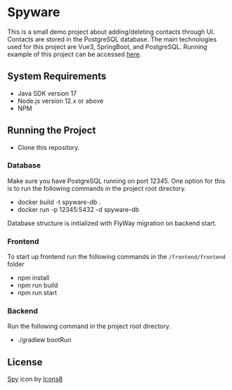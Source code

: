 # Spyware

This is a small demo project about adding/deleting contacts through UI. Contacts are stored in the PostgreSQL database. The main technologies used for this project are Vue3, SpringBoot, and PostgreSQL.
Running example of this project can be accessed [here](https://spyware.leemetmarkus.ee/).

## System Requirements

- Java SDK version 17
- Node.js version 12.x or above
- NPM

## Running the Project

- Clone this repository.


### Database

Make sure you have PostgreSQL running on port 12345. One option for this is to run the following commands in the project root directory.

- docker build -t spyware-db .
- docker run -p 12345:5432 -d spyware-db

Database structure is initialized with FlyWay migration on backend start.

### Frontend

To start up frontend run the following commands in the `/frontend/frontend` folder

- npm install
- npm run build
- npm run start

### Backend

Run the following command in the project root directory.

- ./gradlew bootRun


## License

<a target="_blank" href="https://icons8.com/icon/8281/spy">Spy</a> icon by <a target="_blank" href="https://icons8.com">Icons8</a>